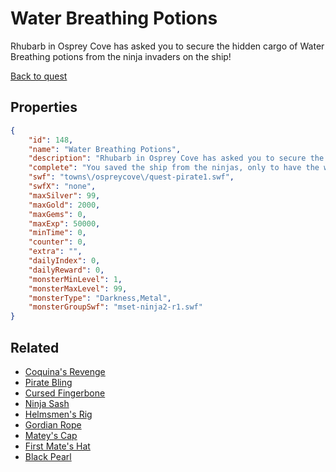 # Water Breathing Potions

Rhubarb in Osprey Cove has asked you to secure the hidden cargo of Water Breathing potions from the ninja invaders on the ship!

[Back to quest](../quests.md)

## Properties

```json
{
    "id": 148,
    "name": "Water Breathing Potions",
    "description": "Rhubarb in Osprey Cove has asked you to secure the hidden cargo of Water Breathing potions from the ninja invaders on the ship!",
    "complete": "You saved the ship from the ninjas, only to have the whole adventure literally blow up in your face. Rhubarb had decided to save you from Captain Blackberry this time... but now you owe him!",
    "swf": "towns\/ospreycove\/quest-pirate1.swf",
    "swfX": "none",
    "maxSilver": 99,
    "maxGold": 2000,
    "maxGems": 0,
    "maxExp": 50000,
    "minTime": 0,
    "counter": 0,
    "extra": "",
    "dailyIndex": 0,
    "dailyReward": 0,
    "monsterMinLevel": 1,
    "monsterMaxLevel": 99,
    "monsterType": "Darkness,Metal",
    "monsterGroupSwf": "mset-ninja2-r1.swf"
}
```

## Related

- [Coquina's Revenge](../items/995-coquina-s-revenge.md)
- [Pirate Bling](../items/996-pirate-bling.md)
- [Cursed Fingerbone](../items/997-cursed-fingerbone.md)
- [Ninja Sash](../items/998-ninja-sash.md)
- [Helmsmen's Rig](../items/999-helmsmen-s-rig.md)
- [Gordian Rope](../items/1000-gordian-rope.md)
- [Matey's Cap](../items/1001-matey-s-cap.md)
- [First Mate's Hat](../items/1002-first-mate-s-hat.md)
- [Black Pearl](../items/1003-black-pearl.md)

